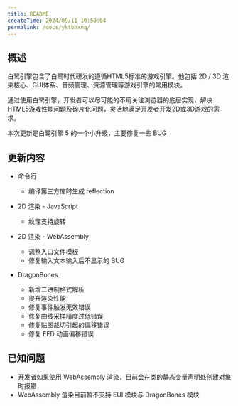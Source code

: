 ```yaml
---
title: README
createTime: 2024/09/11 10:50:04
permalink: /docs/yktbhxnq/
---
```

## 概述

白鹭引擎包含了白鹭时代研发的遵循HTML5标准的游戏引擎。他包括 2D / 3D 渲染核心、GUI体系、音频管理、资源管理等游戏引擎的常用模块。

通过使用白鹭引擎，开发者可以尽可能的不用关注浏览器的底层实现，解决HTML5游戏性能问题及碎片化问题，灵活地满足开发者开发2D或3D游戏的需求。

本次更新是白鹭引擎 5 的一个小升级，主要修复一些 BUG

## 更新内容


* 命令行
    * 编译第三方库时生成 reflection

* 2D 渲染 - JavaScript
    * 纹理支持旋转

* 2D 渲染 - WebAssembly
    * 调整入口文件模板
    * 修复输入文本输入后不显示的 BUG

* DragonBones
    * 新增二进制格式解析
    * 提升渲染性能
    * 修复事件触发无效错误
    * 修复曲线采样精度过低错误
    * 修复贴图裁切引起的偏移错误
    * 修复 FFD 动画偏移错误

## 已知问题

* 开发者如果使用 WebAssembly 渲染，目前会在类的静态变量声明处创建对象时报错
* WebAssembly 渲染目前暂不支持 EUI 模块与 DragonBones 模块